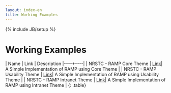 ```yaml
---
layout: index-en
title: Working Examples
---
```

{% include JB/setup %}

# Working Examples

| Name | Link | Description
|----+----|
| NRSTC - RAMP Core Theme | [Link]({{BASE_PATH}}/demos/NRSTC/core/ramp-en.html)| A Simple Implementation of RAMP using Core Theme |
| NRSTC - RAMP Usability Theme | [Link]({{BASE_PATH}}/demos/NRSTC/usability/ramp-en.html)| A Simple Implementation of RAMP using Usability Theme |
| NRSTC - RAMP Intranet Theme | [Link]({{BASE_PATH}}/demos/NRSTC/intranet/ramp-en.html)| A Simple Implementation of RAMP using Intranet Theme |
{: .table}
